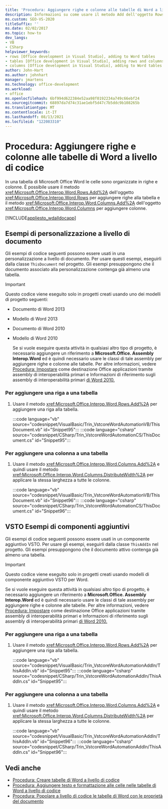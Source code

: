 ```yaml
---
title: 'Procedura: Aggiungere righe e colonne alle tabelle di Word a livello di codice'
description: Informazioni su come usare il metodo Add dell'oggetto Rows per aggiungere righe alla tabella. È anche possibile usare il metodo Add dell'oggetto Columns per aggiungere colonne.
ms.custom: SEO-VS-2020
titleSuffix: ''
ms.date: 02/02/2017
ms.topic: how-to
dev_langs:
- VB
- CSharp
helpviewer_keywords:
- rows [Office development in Visual Studio], adding to Word tables
- tables [Office development in Visual Studio], adding rows and columns
- columns [Office development in Visual Studio], adding to Word tables
author: John-Hart
ms.author: johnhart
manager: jmartens
ms.technology: office-development
ms.workload:
- office
ms.openlocfilehash: 6bf994d622384e52aa98f0192234a749c66ebf24
ms.sourcegitcommit: 68897da7d74c31ae1ebf5d47c7b5ddc9b108265b
ms.translationtype: MT
ms.contentlocale: it-IT
ms.lasthandoff: 08/13/2021
ms.locfileid: "122083310"
---
```

# <a name="how-to-programmatically-add-rows-and-columns-to-word-tables"></a>Procedura: Aggiungere righe e colonne alle tabelle di Word a livello di codice
  In una tabella di Microsoft Office Word le celle sono organizzate in righe e colonne. È possibile usare il metodo <xref:Microsoft.Office.Interop.Word.Rows.Add%2A> dell'oggetto <xref:Microsoft.Office.Interop.Word.Rows> per aggiungere righe alla tabella e il metodo <xref:Microsoft.Office.Interop.Word.Columns.Add%2A> dell'oggetto <xref:Microsoft.Office.Interop.Word.Columns> per aggiungere colonne.

 [!INCLUDE[appliesto_wdalldocapp](includes/appliesto-wdalldocapp-md.md)]

## <a name="document-level-customization-examples"></a>Esempi di personalizzazione a livello di documento
 Gli esempi di codice seguenti possono essere usati in una personalizzazione a livello di documento. Per usare questi esempi, eseguirli dalla classe `ThisDocument` nel progetto. Gli esempi presuppongono che il documento associato alla personalizzazione contenga già almeno una tabella.

> [!IMPORTANT]
> Questo codice viene eseguito solo in progetti creati usando uno dei modelli di progetto seguenti:
>
> - Documento di Word 2013
> - Modello di Word 2013
> - Documento di Word 2010
> - Modello di Word 2010
>
>   Se si vuole eseguire questa attività in qualsiasi altro tipo di progetto, è necessario aggiungere un riferimento a **Microsoft.Office. Assembly Interop.Word** ed è quindi necessario usare le classi di tale assembly per aggiungere righe e colonne alle tabelle. Per altre informazioni, vedere [Procedura: Impostare](how-to-target-office-applications-through-primary-interop-assemblies.md) come destinazione Office applicazioni tramite assembly di interoperabilità primari e Informazioni di riferimento sugli assembly di interoperabilità primari [di Word 2010.](office-primary-interop-assemblies.md)

### <a name="to-add-a-row-to-a-table"></a>Per aggiungere una riga a una tabella

1. Usare il metodo <xref:Microsoft.Office.Interop.Word.Rows.Add%2A> per aggiungere una riga alla tabella.

     :::code language="vb" source="codesnippet/VisualBasic/Trin_VstcoreWordAutomationVB/ThisDocument.vb" id="Snippet95":::
     :::code language="csharp" source="codesnippet/CSharp/Trin_VstcoreWordAutomationCS/ThisDocument.cs" id="Snippet95":::

### <a name="to-add-a-column-to-a-table"></a>Per aggiungere una colonna a una tabella

1. Usare il metodo <xref:Microsoft.Office.Interop.Word.Columns.Add%2A> e quindi usare il metodo <xref:Microsoft.Office.Interop.Word.Columns.DistributeWidth%2A> per applicare la stessa larghezza a tutte le colonne.

     :::code language="vb" source="codesnippet/VisualBasic/Trin_VstcoreWordAutomationVB/ThisDocument.vb" id="Snippet96":::
     :::code language="csharp" source="codesnippet/CSharp/Trin_VstcoreWordAutomationCS/ThisDocument.cs" id="Snippet96":::

## <a name="vsto-add-in-examples"></a>VSTO Esempi di componenti aggiuntivi
 Gli esempi di codice seguenti possono essere usati in un componente aggiuntivo VSTO. Per usare gli esempi, eseguirli dalla classe `ThisAddIn` nel progetto. Gli esempi presuppongono che il documento attivo contenga già almeno una tabella.

> [!IMPORTANT]
> Questo codice viene eseguito solo in progetti creati usando modelli di componente aggiuntivo VSTO per Word.
>
> Se si vuole eseguire questa attività in qualsiasi altro tipo di progetto, è necessario aggiungere un riferimento a **Microsoft.Office. Assembly Interop.Word** ed è quindi necessario usare le classi di tale assembly per aggiungere righe e colonne alle tabelle. Per altre informazioni, vedere [Procedura: Impostare](how-to-target-office-applications-through-primary-interop-assemblies.md) come destinazione Office applicazioni tramite assembly di interoperabilità primari e Informazioni di riferimento sugli assembly di interoperabilità primari [di Word 2010.](office-primary-interop-assemblies.md)

### <a name="to-add-a-row-to-a-table"></a>Per aggiungere una riga a una tabella

1. Usare il metodo <xref:Microsoft.Office.Interop.Word.Rows.Add%2A> per aggiungere una riga alla tabella.

     :::code language="vb" source="codesnippet/VisualBasic/Trin_VstcoreWordAutomationAddIn/ThisAddIn.vb" id="Snippet95":::
     :::code language="csharp" source="codesnippet/CSharp/Trin_VstcoreWordAutomationAddIn/ThisAddIn.cs" id="Snippet95":::

### <a name="to-add-a-column-to-a-table"></a>Per aggiungere una colonna a una tabella

1. Usare il metodo <xref:Microsoft.Office.Interop.Word.Columns.Add%2A> e quindi usare il metodo <xref:Microsoft.Office.Interop.Word.Columns.DistributeWidth%2A> per applicare la stessa larghezza a tutte le colonne.

     :::code language="vb" source="codesnippet/VisualBasic/Trin_VstcoreWordAutomationAddIn/ThisAddIn.vb" id="Snippet96":::
     :::code language="csharp" source="codesnippet/CSharp/Trin_VstcoreWordAutomationAddIn/ThisAddIn.cs" id="Snippet96":::

## <a name="see-also"></a>Vedi anche
- [Procedura: Creare tabelle di Word a livello di codice](how-to-programmatically-create-word-tables.md)
- [Procedura: Aggiungere testo e formattazione alle celle nelle tabelle di Word a livello di codice](how-to-programmatically-add-text-and-formatting-to-cells-in-word-tables.md)
- [Procedura: Popolare a livello di codice le tabelle di Word con le proprietà del documento](how-to-programmatically-populate-word-tables-with-document-properties.md)
